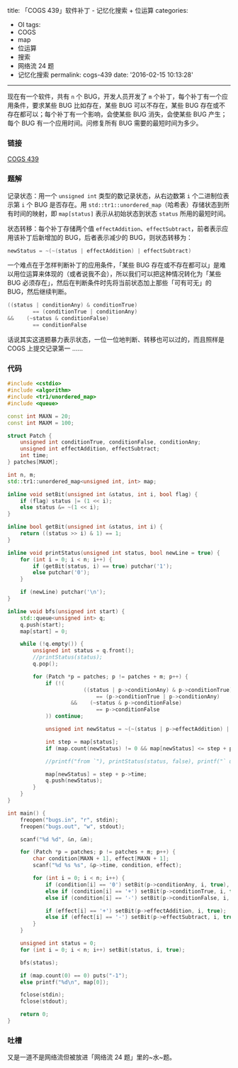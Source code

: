 title: 「COGS 439」软件补丁 - 记忆化搜索 + 位运算
categories:
  - OI
tags:
  - COGS
  - map
  - 位运算
  - 搜索
  - 网络流 24 题
  - 记忆化搜索
permalink: cogs-439
date: '2016-02-15 10:13:28'
---

现在有一个软件，共有 `n` 个 BUG，开发人员开发了 `m` 个补丁，每个补丁有一个应用条件，要求某些 BUG 比如存在，某些 BUG 可以不存在，某些 BUG 存在或不存在都可以；每个补丁有一个影响，会使某些 BUG 消失，会使某些 BUG 产生；每个 BUG 有一个应用时间。问修复所有 BUG 需要的最短时间为多少。

<!-- more -->

### 链接

[COGS 439](http://cogs.top/cogs/problem/problem.php?pid=439)

### 题解

记录状态：用一个 `unsigned int` 类型的数记录状态，从右边数第 `i` 个二进制位表示第 `i` 个 BUG 是否存在。用 `std::tr1::unordered_map`（哈希表）存储状态到所有时间的映射，即 `map[status]` 表示从初始状态到状态 `status` 所用的最短时间。

状态转移：每个补丁存储两个值 `effectAddition`、`effectSubtract`，前者表示应用该补丁后新增加的 BUG，后者表示减少的 BUG，则状态转移为：

```cpp
newStatus = ~(~(status | effectAddition) | effectSubtract)
```

一个难点在于怎样判断补丁的应用条件，「某些 BUG 存在或不存在都可以」是难以用位运算来体现的（或者说我不会），所以我们可以把这种情况转化为「某些 BUG 必须存在」，然后在判断条件时先将当前状态加上那些「可有可无」的 BUG，然后继续判断。

```cpp
((status | conditionAny) & conditionTrue)
        == (conditionTrue | conditionAny)
&&    (~status & conditionFalse)
        == conditionFalse
```

话说其实这道题暴力表示状态，一位一位地判断、转移也可以过的，而且照样是 COGS 上提交记录第一 ……

### 代码

```cpp
#include <cstdio>
#include <algorithm>
#include <tr1/unordered_map>
#include <queue>

const int MAXN = 20;
const int MAXM = 100;

struct Patch {
    unsigned int conditionTrue, conditionFalse, conditionAny;
    unsigned int effectAddition, effectSubtract;
    int time;
} patches[MAXM];

int n, m;
std::tr1::unordered_map<unsigned int, int> map;

inline void setBit(unsigned int &status, int i, bool flag) {
    if (flag) status |= (1 << i);
    else status &= ~(1 << i);
}

inline bool getBit(unsigned int &status, int i) {
    return ((status >> i) & 1) == 1;
}

inline void printStatus(unsigned int status, bool newLine = true) {
    for (int i = 0; i < n; i++) {
        if (getBit(status, i) == true) putchar('1');
        else putchar('0');
    }

    if (newLine) putchar('\n');
}

inline void bfs(unsigned int start) {
    std::queue<unsigned int> q;
    q.push(start);
    map[start] = 0;

    while (!q.empty()) {
        unsigned int status = q.front();
        //printStatus(status);
        q.pop();

        for (Patch *p = patches; p != patches + m; p++) {
            if (!(
                        ((status | p->conditionAny) & p->conditionTrue)
                            == (p->conditionTrue | p->conditionAny)
                    &&    (~status & p->conditionFalse)
                            == p->conditionFalse
            )) continue;

            unsigned int newStatus = ~(~(status | p->effectAddition) | p->effectSubtract);

            int step = map[status];
            if (map.count(newStatus) != 0 && map[newStatus] <= step + p->time) continue;

            //printf("from `"), printStatus(status, false), printf("` useing `%d(%s, %s)`  to `", (int)(p - patches + 1), p->condition, p->effect), printStatus(newStatus, false), printf("`\n");

            map[newStatus] = step + p->time;
            q.push(newStatus);
        }
    }
}

int main() {
    freopen("bugs.in", "r", stdin);
    freopen("bugs.out", "w", stdout);

    scanf("%d %d", &n, &m);

    for (Patch *p = patches; p != patches + m; p++) {
        char condition[MAXN + 1], effect[MAXN + 1];
        scanf("%d %s %s", &p->time, condition, effect);

        for (int i = 0; i < n; i++) {
            if (condition[i] == '0') setBit(p->conditionAny, i, true), setBit(p->conditionTrue, i, true);
            else if (condition[i] == '+') setBit(p->conditionTrue, i, true);
            else if (condition[i] == '-') setBit(p->conditionFalse, i, true);

            if (effect[i] == '+') setBit(p->effectAddition, i, true);
            else if (effect[i] == '-') setBit(p->effectSubtract, i, true);
        }
    }

    unsigned int status = 0;
    for (int i = 0; i < n; i++) setBit(status, i, true);

    bfs(status);

    if (map.count(0) == 0) puts("-1");
    else printf("%d\n", map[0]);

    fclose(stdin);
    fclose(stdout);

    return 0;
}
```

### 吐槽

又是一道不是网络流但被放进「网络流 24 题」里的~水~题。